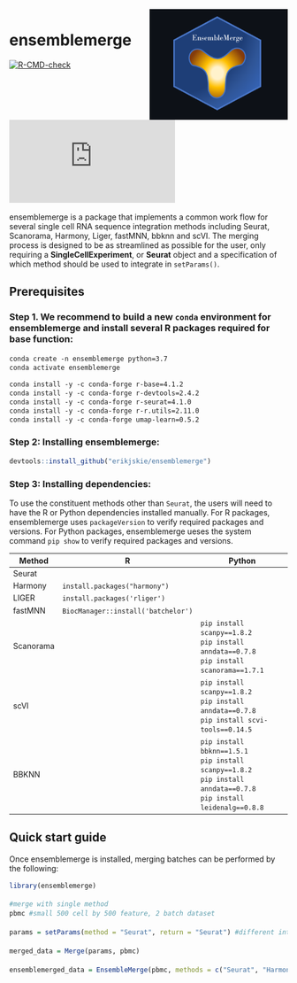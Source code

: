 <img src = "https://github.com/gongx030/gongx030.github.io/blob/cac14d855edd4e785056c09e340e5213c7b6e572/images/ensemblemerge_graphics_v2.png?raw=true" width = "250" height = "200" align = "right" />

# ensemblemerge

<!-- badges: start -->
[![R-CMD-check](https://github.com/erikjskie/ensemblemerge/actions/workflows/check-standard.yaml/badge.svg)](https://github.com/erikjskie/ensemblemerge/actions/workflows/check-standard.yaml)
[![Github tag](https://badgen.net/github/tag/Naereen/Strapdown.js)](https://github.com/erikjskie/ensemblemerge/tags/)
<!-- badges: end -->


ensemblemerge is a package that implements a common work flow for several single cell RNA sequence integration methods including Seurat, Scanorama, Harmony, Liger, fastMNN, bbknn and scVI. The merging process is designed to be as streamlined as possible for the user, only requiring a **SingleCellExperiment**, or **Seurat** object and a specification of which method should be used to integrate in `setParams()`.

## Prerequisites

### Step 1. We recommend to build a new `conda` environment for ensemblemerge and install several R packages required for base function:

```
conda create -n ensemblemerge python=3.7
conda activate ensemblemerge
```

```
conda install -y -c conda-forge r-base=4.1.2
conda install -y -c conda-forge r-devtools=2.4.2
conda install -y -c conda-forge r-seurat=4.1.0
conda install -y -c conda-forge r-r.utils=2.11.0
conda install -y -c conda-forge umap-learn=0.5.2
```

### Step 2: Installing ensemblemerge:

```r
devtools::install_github("erikjskie/ensemblemerge")
```

### Step 3: Installing dependencies:

To use the constituent methods other than `Seurat`, the users will need to have the R or Python dependencies installed manually. For R packages, ensemblemerge uses `packageVersion` to verify required packages and versions. For Python packages, ensemblemerge ueses the system command `pip show` to verify required packages and versions. 

| Method | R | Python |
| --- | --- | --- |
| Seurat | | |
| Harmony | `install.packages("harmony")` | |
| LIGER | `install.packages('rliger')` | |
| fastMNN | `BiocManager::install('batchelor')` | |
| Scanorama |  | `pip install scanpy==1.8.2` <br> `pip install anndata==0.7.8` <br> `pip install scanorama==1.7.1`  | 
| scVI |  | `pip install scanpy==1.8.2` <br> `pip install anndata==0.7.8` <br> `pip install scvi-tools==0.14.5` | 
| BBKNN |  | `pip install bbknn==1.5.1` <br> `pip install scanpy==1.8.2` <br> `pip install anndata==0.7.8` <br> `pip install leidenalg==0.8.8 ` |


## Quick start guide

Once ensemblemerge is installed, merging batches can be performed by the following:

```r
library(ensemblemerge)

#merge with single method
pbmc #small 500 cell by 500 feature, 2 batch dataset

params = setParams(method = "Seurat", return = "Seurat") #different integration methods can be selected by setting method, see methods by calling getMethods()

merged_data = Merge(params, pbmc)

ensemblemerged_data = EnsembleMerge(pbmc, methods = c("Seurat", "Harmony", "BBKNN"), return = "Seurat")
```
